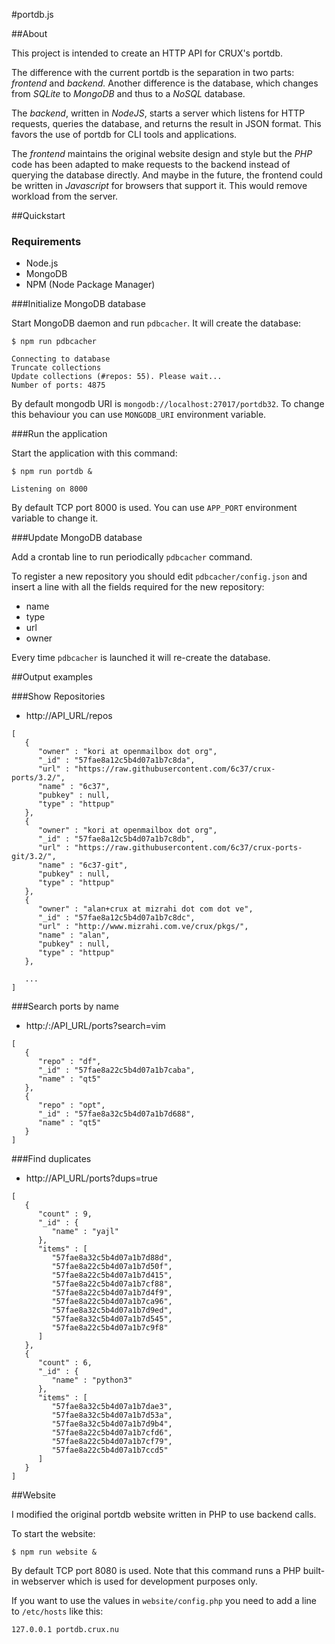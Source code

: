 #portdb.js

##About

This project is intended to create an HTTP API for CRUX's portdb.  
  
The difference with the current portdb is the separation in two parts:
_frontend_ and _backend._ Another difference is the database, which changes from
_SQLite_ to _MongoDB_ and thus to a _NoSQL_ database.  
  
The _backend_, written in _NodeJS_, starts a server which listens for HTTP requests,
queries the database, and returns the result in JSON format. This favors the use
of portdb for CLI tools and applications.  
  
The _frontend_ maintains the original website design and style but the _PHP_ code has
been adapted to make requests to the backend instead of querying the database directly.
And maybe in the future, the frontend could be written in _Javascript_ for browsers
that support it. This would remove workload from the server.


##Quickstart


### Requirements

 * Node.js
 * MongoDB
 * NPM (Node Package Manager)


###Initialize MongoDB database

Start MongoDB daemon and run ``pdbcacher``. It will create the database:
```
$ npm run pdbcacher

Connecting to database
Truncate collections
Update collections (#repos: 55). Please wait...
Number of ports: 4875
```

By default mongodb URI is ``mongodb://localhost:27017/portdb32``. To change
this behaviour you can use ``MONGODB_URI`` environment variable.


###Run the application

Start the application with this command:
```
$ npm run portdb &

Listening on 8000
```

By default TCP port 8000 is used.  You can use ``APP_PORT`` environment
variable to change it.


###Update MongoDB database

Add a crontab line to run periodically ``pdbcacher`` command. 
  
To register a new repository you should edit ``pdbcacher/config.json`` and insert
a line with all the fields required for the new repository: 
 * name
 * type
 * url
 * owner

Every time ``pdbcacher`` is launched it will re-create the database.



##Output examples

###Show Repositories

 * http://API_URL/repos
```
[
   {
      "owner" : "kori at openmailbox dot org",
      "_id" : "57fae8a12c5b4d07a1b7c8da",
      "url" : "https://raw.githubusercontent.com/6c37/crux-ports/3.2/",
      "name" : "6c37",
      "pubkey" : null,
      "type" : "httpup"
   },
   {
      "owner" : "kori at openmailbox dot org",
      "_id" : "57fae8a12c5b4d07a1b7c8db",
      "url" : "https://raw.githubusercontent.com/6c37/crux-ports-git/3.2/",
      "name" : "6c37-git",
      "pubkey" : null,
      "type" : "httpup"
   },
   {
      "owner" : "alan+crux at mizrahi dot com dot ve",
      "_id" : "57fae8a12c5b4d07a1b7c8dc",
      "url" : "http://www.mizrahi.com.ve/crux/pkgs/",
      "name" : "alan",
      "pubkey" : null,
      "type" : "httpup"
   },
   
   ...
]
```


###Search ports by name

 * http:/:/API_URL/ports?search=vim
```
[
   {
      "repo" : "df",
      "_id" : "57fae8a22c5b4d07a1b7caba",
      "name" : "qt5"
   },
   {
      "repo" : "opt",
      "_id" : "57fae8a32c5b4d07a1b7d688",
      "name" : "qt5"
   }
]
```


###Find duplicates

 * http://API_URL/ports?dups=true
```
[
   {
      "count" : 9,
      "_id" : {
         "name" : "yajl"
      },
      "items" : [
         "57fae8a32c5b4d07a1b7d88d",
         "57fae8a22c5b4d07a1b7d50f",
         "57fae8a22c5b4d07a1b7d415",
         "57fae8a22c5b4d07a1b7cf88",
         "57fae8a22c5b4d07a1b7d4f9",
         "57fae8a22c5b4d07a1b7ca96",
         "57fae8a32c5b4d07a1b7d9ed",
         "57fae8a32c5b4d07a1b7d545",
         "57fae8a22c5b4d07a1b7c9f8"
      ]
   },
   {
      "count" : 6,
      "_id" : {
         "name" : "python3"
      },
      "items" : [
         "57fae8a32c5b4d07a1b7dae3",
         "57fae8a32c5b4d07a1b7d53a",
         "57fae8a32c5b4d07a1b7d9b4",
         "57fae8a22c5b4d07a1b7cfd6",
         "57fae8a22c5b4d07a1b7cf79",
         "57fae8a22c5b4d07a1b7ccd5"
      ]
   }
]
```

##Website

I modified the original portdb website written in PHP to use backend calls. 
  
To start the website:
```
$ npm run website &
```
By default TCP port 8080 is used. 
Note that this command runs a PHP built-in webserver which is used for
development purposes only.  
  
If you want to use the values in ``website/config.php`` you need to add a line to
``/etc/hosts`` like this:
```
127.0.0.1 portdb.crux.nu
```

